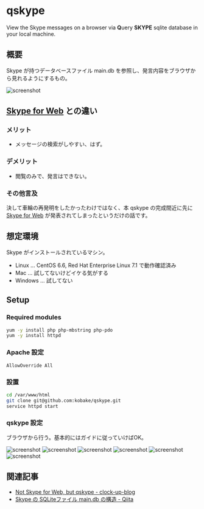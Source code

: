 # qskype

View the Skype messages on a browser via **Q**uery **SKYPE** sqlite database in your local machine.

## 概要
Skype が持つデータベースファイル main.db を参照し、発言内容をブラウザから見れるようにするもの。

![screenshot](https://raw.githubusercontent.com/kobake/qskype/master/screenshots/qskype.png)

## [Skype for Web](https://web.skype.com/) との違い
### メリット
- メッセージの検索がしやすい、はず。

### デメリット
- 閲覧のみで、発言はできない。

### その他言及
決して車輪の再発明をしたかったわけではなく、本 qskype の完成間近に先に [Skype for Web](https://web.skype.com/) が発表されてしまったというだけの話です。

## 想定環境

Skype がインストールされているマシン。

- Linux … CentOS 6.6, Red Hat Enterprise Linux 7.1 で動作確認済み
- Mac … 試してないけどイケる気がする
- Windows … 試してない

## Setup
### Required modules
```bash
yum -y install php php-mbstring php-pdo
yum -y install httpd
```

### Apache 設定
```
AllowOverride All
```

### 設置
```bash
cd /var/www/html
git clone git@github.com:kobake/qskype.git
service httpd start
```

### qskype 設定
ブラウザから行う。基本的にはガイドに従っていけばOK。

![screenshot](https://raw.githubusercontent.com/kobake/qskype/master/screenshots/1.png)
![screenshot](https://raw.githubusercontent.com/kobake/qskype/master/screenshots/2.png)
![screenshot](https://raw.githubusercontent.com/kobake/qskype/master/screenshots/3.png)
![screenshot](https://raw.githubusercontent.com/kobake/qskype/master/screenshots/4.png)
![screenshot](https://raw.githubusercontent.com/kobake/qskype/master/screenshots/5.png)
![screenshot](https://raw.githubusercontent.com/kobake/qskype/master/screenshots/6.png)

## 関連記事
- [Not Skype for Web, but qskype - clock-up-blog](http://blog.clock-up.jp/entry/2015/06/21/qskype)
- [Skype の SQLiteファイル main.db の構造 - Qiita](http://qiita.com/kobake@github/items/e6d96508710d6cb5c2e8)
